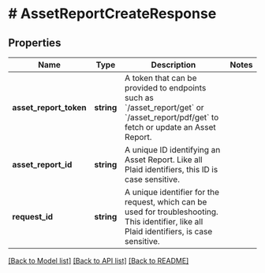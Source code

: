 # # AssetReportCreateResponse

## Properties

Name | Type | Description | Notes
------------ | ------------- | ------------- | -------------
**asset_report_token** | **string** | A token that can be provided to endpoints such as &#x60;/asset_report/get&#x60; or &#x60;/asset_report/pdf/get&#x60; to fetch or update an Asset Report. |
**asset_report_id** | **string** | A unique ID identifying an Asset Report. Like all Plaid identifiers, this ID is case sensitive. |
**request_id** | **string** | A unique identifier for the request, which can be used for troubleshooting. This identifier, like all Plaid identifiers, is case sensitive. |

[[Back to Model list]](../../README.md#models) [[Back to API list]](../../README.md#endpoints) [[Back to README]](../../README.md)
